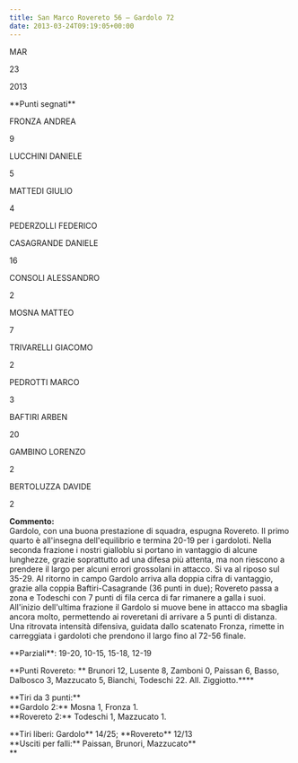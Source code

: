 ```yaml
---
title: San Marco Rovereto 56 – Gardolo 72
date: 2013-03-24T09:19:05+00:00
---
```

MAR

23

2013

\*\*Punti segnati\*\*

FRONZA ANDREA

9

LUCCHINI DANIELE

5

MATTEDI GIULIO

4

PEDERZOLLI FEDERICO

CASAGRANDE DANIELE

16

CONSOLI ALESSANDRO

2

MOSNA MATTEO

7

TRIVARELLI GIACOMO

2

PEDROTTI MARCO

3

BAFTIRI ARBEN

20

GAMBINO LORENZO

2

BERTOLUZZA DAVIDE

2

**Commento:**  
Gardolo, con una buona prestazione di squadra, espugna Rovereto. Il primo quarto è all'insegna dell'equilibrio e termina 20-19 per i gardoloti. Nella seconda frazione i nostri gialloblu si portano in vantaggio di alcune lunghezze, grazie soprattutto ad una difesa più attenta, ma non riescono a prendere il largo per alcuni errori grossolani in attacco. Si va al riposo sul 35-29. Al ritorno in campo Gardolo arriva alla doppia cifra di vantaggio, grazie alla coppia Baftiri-Casagrande (36 punti in due); Rovereto passa a zona e Todeschi con 7 punti di fila cerca di far rimanere a galla i suoi. All'inizio dell'ultima frazione il Gardolo si muove bene in attacco ma sbaglia ancora molto, permettendo ai roveretani di arrivare a 5 punti di distanza. Una ritrovata intensità difensiva, guidata dallo scatenato Fronza, rimette in carreggiata i gardoloti che prendono il largo fino al 72-56 finale.

\*\*Parziali\*\*: 19-20, 10-15, 15-18, 12-19

\*\*Punti Rovereto: \*\* Brunori 12, Lusente 8, Zamboni 0, Paissan 6, Basso, Dalbosco 3, Mazzucato 5, Bianchi, Todeschi 22. All. Ziggiotto.\*\*\*\*

\*\*Tiri da 3 punti:\*\*  
\*\*Gardolo 2:\*\* Mosna 1, Fronza 1.  
\*\*Rovereto 2:\*\* Todeschi 1, Mazzucato 1.

\*\*Tiri liberi: Gardolo\*\* 14/25; \*\*Rovereto\*\* 12/13  
\*\*Usciti per falli:\*\* Paissan, Brunori, Mazzucato\*\*  
\*\*
